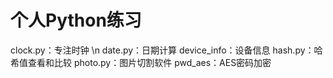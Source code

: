 # 个人Python练习
clock.py：专注时钟
\n
date.py：日期计算
device_info：设备信息
hash.py：哈希值查看和比较
photo.py：图片切割软件
pwd_aes：AES密码加密
